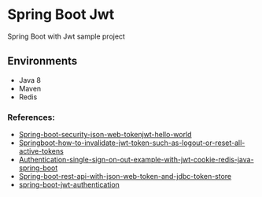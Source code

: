# Spring Boot Jwt
Spring Boot with Jwt sample project

## Environments
* Java 8
* Maven
* Redis

###  References:
* [Spring-boot-security-json-web-tokenjwt-hello-world](https://dzone.com/articles/spring-boot-security-json-web-tokenjwt-hello-world)
* [Springboot-how-to-invalidate-jwt-token-such-as-logout-or-reset-all-active-tokens](https://blog.usejournal.com/springboot-how-to-invalidate-jwt-token-such-as-logout-or-reset-all-active-tokens-73f55289d47b)
* [Authentication-single-sign-on-out-example-with-jwt-cookie-redis-java-spring-boot](https://hellokoding.com/scalable-authentication-single-sign-on-out-sso-example-with-json-web-token-jwt-cookie-redis-java-spring-boot-freemarker/)
* [Spring-boot-rest-api-with-json-web-token-and-jdbc-token-store](https://medium.com/@dassum/securing-spring-boot-rest-api-with-json-web-token-and-jdbc-token-store-67558a7d6c29)
* [spring-boot-jwt-authentication](https://bezkoder.com/spring-boot-jwt-authentication/)
